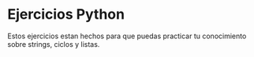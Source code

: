 # Ejercicios Python

Estos ejercicios estan hechos para que puedas practicar tu conocimiento sobre strings, ciclos y listas.


